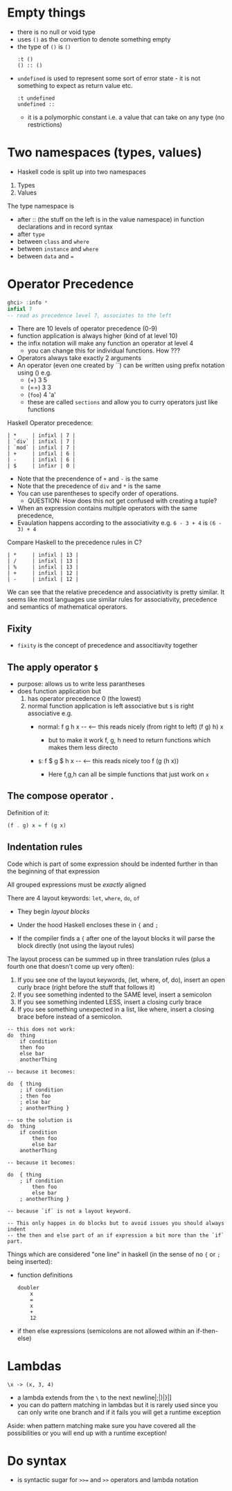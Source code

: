 
# Empty things

* there is no null or void type
* uses `()` as the convertion to denote something empty
* the type of `()` is `()`
    ```
    :t ()
    () :: ()
    ```
* `undefined` is used to represent some sort of error state - it is not something
  to expect as return value etc.
    ```
    :t undefined
    undefined ::
    ```
    * it is a polymorphic constant i.e. a value that can take on any type (no
      restrictions)

# Two namespaces (types, values)

* Haskell code is split up into two namespaces

1. Types
2. Values

The type namespace is

* after :: (the stuff on the left is in the value namespace) in function
  declarations and in record syntax
* after `type`
* between `class` and `where`
* between `instance` and `where`
* between `data` and `=`

# Operator Precedence

```haskell
ghci> :info *
infixl 7
-- read as precedence level 7, associates to the left
```

* There are 10 levels of operator precedence (0-9)
* function application is always higher (kind of at level 10)
* the infix notation will make any function an operator at level 4
    * you can change this for individual functions. How ???
* Operators always take exactly 2 arguments
* An operator (even one created by \`\`) can be written using prefix notation using () e.g.
    * (+) 3 5
    * (==) 3 3
    * (`foo`) 4 'a'
    * these are called `sections` and allow you to curry operators just like
      functions

Haskell Operator precedence:

```
| *     | infixl | 7 |
| `div` | infixl | 7 |
| `mod` | infixl | 7 |
| +     | infixl | 6 |
| -     | infixl | 6 |
| $     | infixr | 0 |
```

* Note that the precendence of `+` and `-` is the same
* Note that the precedence of `div` and `*` is the same
* You can use parentheses to specify order of operations.
    * QUESTION: How does this not get confused with creating a tuple?
* When an expression contains multiple operators with the same precedence,
* Evaulation happens according to the associativity e.g. `6 - 3 + 4` is `(6 - 3) + 4`

Compare Haskell to the precedence rules in C?

```
| *     | infixl | 13 |
| /     | infixl | 13 |
| %     | infixl | 13 |
| +     | infixl | 12 |
| -     | infixl | 12 |
```

We can see that the relative precedence and associativity is pretty similar.
It seems like most languages use similar rules for associativity, precedence and
semantics of mathematical operators.


## Fixity

* `fixity` is the concept of precedence and associtiavity together

## The apply operator `$`

* purpose: allows us to write less parantheses
* does function application but
    1. has operator precedence 0 (the lowest)
    2. normal function application is left associative but `$` is right associative e.g.
        * normal:   f g h x -- <-- this reads nicely (from right to left)
                    (f g) h) x
            * but to make it work  f, g, h need to return functions which makes
              them less directo

        * `$`:      f $ g $ h x -- <-- this reads nicely too
                    f (g (h x))
            * Here f,g,h can all be simple functions that just work on `x`

## The compose operator `.`

Definition of it:

```haskell
(f . g) x = f (g x)
```

## Indentation rules

Code which is part of some expression should be indented further in than the beginning of that expression

All grouped expressions must be *exactly* aligned

There are 4 layout keywords: `let`, `where`, `do`, `of`
* They begin _layout blocks_
* Under the hood Haskell encloses these in `{` and `;`


* If the compiler finds a `{` after one of the layout blocks it will parse the
  block directly (not using the layout rules)

The layout process can be summed up in three translation rules (plus a fourth one
that doesn't come up very often):

1. If you see one of the layout keywords, (let, where, of, do), insert an open curly brace (right before the stuff that follows it)
2. If you see something indented to the SAME level, insert a semicolon
3. If you see something indented LESS, insert a closing curly brace
4. If you see something unexpected in a list, like where, insert a closing brace before instead of a semicolon.

```
-- this does not work:
do  thing
    if condition
    then foo
    else bar
    anotherThing

-- because it becomes:

do  { thing
    ; if condition
    ; then foo
    ; else bar
    ; anotherThing }

-- so the solution is
do  thing
    if condition
        then foo
        else bar
    anotherThing

-- because it becomes:

do  { thing
    ; if condition
        then foo
        else bar
    ; anotherThing }

-- because `if` is not a layout keyword.

-- This only happes in do blocks but to avoid issues you should always indent
-- the then and else part of an if expression a bit more than the `if` part.
```

Things which are considered "one line" in haskell (in the sense of no `{` or `;`
being inserted):

* function definitions
    ```
    doubler
        x
        =
        x
        +
        12
    ```
* if then else expressions (semicolons are not allowed within an if-then-else)

# Lambdas

```
\x -> (x, 3, 4)
```

* a lambda extends from the `\` to the next newline|;|)|}|]
* you can do pattern matching in lambdas but it is rarely used since you can
  only write one branch and if it fails you will get a runtime exception

Aside: when pattern matching make sure you have covered all the possibilities or
you will end up with a runtime exception!



# Do syntax

* is syntactic sugar for `>>=` and `>>` operators and lambda notation
